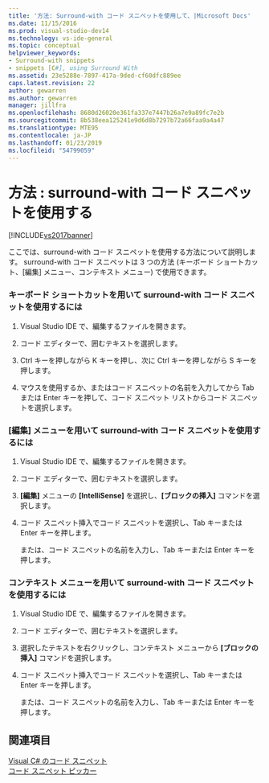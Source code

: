 ```yaml
---
title: '方法: Surround-with コード スニペットを使用して、|Microsoft Docs'
ms.date: 11/15/2016
ms.prod: visual-studio-dev14
ms.technology: vs-ide-general
ms.topic: conceptual
helpviewer_keywords:
- Surround-with snippets
- snippets [C#], using Surround With
ms.assetid: 23e5288e-7897-417a-9ded-cf60dfc889ee
caps.latest.revision: 22
author: gewarren
ms.author: gewarren
manager: jillfra
ms.openlocfilehash: 8680d26020e361fa337e7447b26a7e9a89fc7e2b
ms.sourcegitcommit: 8b538eea125241e9d6d8b7297b72a66faa9a4a47
ms.translationtype: MTE95
ms.contentlocale: ja-JP
ms.lasthandoff: 01/23/2019
ms.locfileid: "54799059"
---
```

# <a name="how-to-use-surround-with-code-snippets"></a>方法 : surround-with コード スニペットを使用する
[!INCLUDE[vs2017banner](../includes/vs2017banner.md)]

ここでは、surround-with コード スニペットを使用する方法について説明します。 surround-with コード スニペットは 3 つの方法 (キーボード ショートカット、[編集] メニュー、コンテキスト メニュー) で使用できます。  
  
### <a name="to-use-surround-with-code-snippets-through-keyboard-shortcut"></a>キーボード ショートカットを用いて surround-with コード スニペットを使用するには  
  
1.  Visual Studio IDE で、編集するファイルを開きます。  
  
2.  コード エディターで、囲むテキストを選択します。  
  
3.  Ctrl キーを押しながら K キーを押し、次に Ctrl キーを押しながら S キーを押します。  
  
4.  マウスを使用するか、またはコード スニペットの名前を入力してから Tab または Enter キーを押して、コード スニペット リストからコード スニペットを選択します。  
  
### <a name="to-use-surround-with-code-snippets-through-the-edit-menu"></a>[編集] メニューを用いて surround-with コード スニペットを使用するには  
  
1.  Visual Studio IDE で、編集するファイルを開きます。  
  
2.  コード エディターで、囲むテキストを選択します。  
  
3.  **[編集]** メニューの **[IntelliSense]** を選択し、**[ブロックの挿入]** コマンドを選択します。  
  
4.  コード スニペット挿入でコード スニペットを選択し、Tab キーまたは Enter キーを押します。  
  
     または、コード スニペットの名前を入力し、Tab キーまたは Enter キーを押します。  
  
### <a name="to-use-surround-with-code-snippets-through-the-context-menu"></a>コンテキスト メニューを用いて surround-with コード スニペットを使用するには  
  
1.  Visual Studio IDE で、編集するファイルを開きます。  
  
2.  コード エディターで、囲むテキストを選択します。  
  
3.  選択したテキストを右クリックし、コンテキスト メニューから **[ブロックの挿入]** コマンドを選択します。  
  
4.  コード スニペット挿入でコード スニペットを選択し、Tab キーまたは Enter キーを押します。  
  
     または、コード スニペットの名前を入力し、Tab キーまたは Enter キーを押します。  
  
## <a name="see-also"></a>関連項目  
 [Visual C# のコード スニペット](../ide/visual-csharp-code-snippets.md)   
 [コード スニペット ピッカー](../ide/reference/code-snippet-picker.md)
